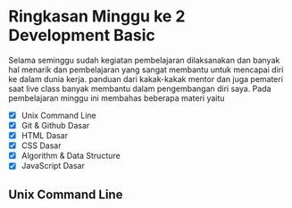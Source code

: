 <h1>Ringkasan Minggu ke 2 Development Basic</h1>

Selama seminggu sudah kegiatan pembelajaran dilaksanakan dan banyak hal menarik dan pembelajaran yang sangat membantu untuk mencapai diri ke dalam dunia kerja.
panduan dari kakak-kakak mentor dan juga pemateri saat live class banyak membantu dalam pengembangan diri saya. Pada pembelajaran minggu ini membahas beberapa
materi yaitu 

- [x] Unix Command Line
- [x] Git & Github Dasar
- [x] HTML Dasar
- [x] CSS Dasar
- [x] Algorithm & Data Structure
- [x] JavaScript Dasar

<h2> Unix Command Line </h1>